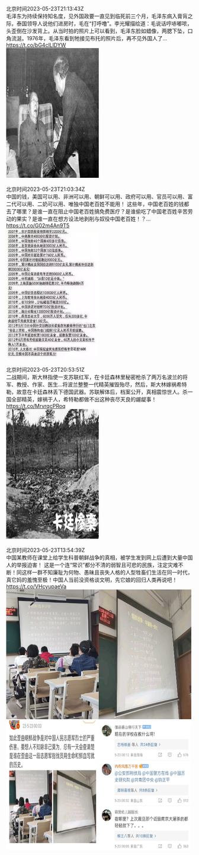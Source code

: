 北京时间2023-05-23T21:13:43Z<br>毛泽东为持续保持知名度，见外国政要一直见到临死前三个月，毛泽东病入膏肓之际，泰国领导人说他们进房时，毛在“打呼噜”。李光耀描绘道：毛说话哼哧嘟哝，头歪倒在沙发背上。从当时拍的照片上可以看到，毛泽东脸如蜡像，两腮下坠，口角流涎。1976年，毛泽东看到牠接见布托的照片后，再不见外国人了… https://t.co/bG4clLlDYW<br><img src='/temp/image/2023/u-Month-5/1660997439141335040_0.jpg' width='250' height='350'><br><br>北京时间2023-05-23T21:03:34Z<br>中国的钱，美国可以用、非洲可以用、朝鲜可以用、政府可以用、官员可以用、富二代可以用、二奶可以用、唯独中国老百姓不能用！
这些年，中国老百姓的钱都去了哪里？是谁一直在阻止中国老百姓搞免费医疗？是谁偷吃了中国老百姓辛苦劳动的果实？是谁一直在想方设法地剥削与奴役中国老百姓！？… https://t.co/G02m4An9T5<br><img src='/temp/image/2023/u-Month-5/1660994882528493568_0.jpg' width='250' height='350'><br><br>北京时间2023-05-23T20:53:51Z<br>二战期间，斯大林指使一支苏联红军，在卡廷森林里秘密枪杀了两万名波兰的将军、教授、作家、医生...将波兰整整一代精英摧毁殆尽，然后，斯大林嫁祸希特勒，故意在卡廷森林丢下德国武器。苏联解体后，档案公开，真相震惊世人。杀一国全部精英，嫁祸于人，希特勒都做不出这种丧尽天良的龌龊事！ https://t.co/MrvrqcPRoq<br><img src='/temp/image/2023/u-Month-5/1660992437563817984_0.jpg' width='250' height='350'><br><br>北京时间2023-05-23T13:54:39Z<br>中国某教师在课堂上给学生科普朝鲜战争的真相，被学生发到网上后遭到大量中国人的举报迫害！
这是一个连“常识”都分不清的弱智且可悲的民族，注定灾难不断！同这样一群不知廉耻为何物、愚昧且丧失人格的人型牲畜们生活在同一时代，真它妈的羞愧至极！中国人当前没资格谈文明，先它娘的回归人类再说吧！ https://t.co/VHcyupaeVa<br><img src='/temp/image/2023/u-Month-5/1660886944102985728_0.jpg' width='250' height='350'><img src='/temp/image/2023/u-Month-5/1660886944102985728_1.jpg' width='250' height='350'><img src='/temp/image/2023/u-Month-5/1660886944102985728_2.jpg' width='250' height='350'><img src='/temp/image/2023/u-Month-5/1660886944102985728_3.jpg' width='250' height='350'><br><br>